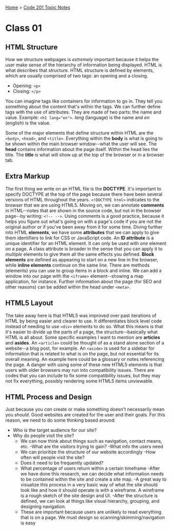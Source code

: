 [Home](README.md) > [Code 201 Topic Notes](201topicNotes.md)

# Class 01

## HTML Structure

How we structure webpages is *extremely* important because it helps the user make sense of the hierarchy of information being displayed.
HTML is what describes that structure. HTML structure is defined by elements, which are usually comprised of two tags: an opening and a closing.

- Opening: `<p>`
- Closing: `</p>`

You can imagine tags like containers for information to go in.
They tell you something about the content that's within the tags.
We can further define tags with the use of attributes.
They are made of two parts: the name and value.
Example: `<h1 lang="en">`. *lang* (language) is the name and *en* (english) is the value.

Some of the major elements that define structure within HTML are the `<body>`, `<head>`, and `<title>`.
Everything within the **body** is what is going to be shown within the main browser window--what the user will see.
The **head** contains information about the page itself.
Within the head lies the title.
The **title** is what will show up at the top of the browser or in a browser tab.

## Extra Markup

The first thing we write on an HTML file is the **DOCTYPE**.
It's important to specify DOCTYPE at the top of the page because there have been several versions of HTML throughout the years.
`<!DOCTYPE html>` indicates to the browser that we are using HTML5.
Moving on, we can annotate **comments** in HTML--notes that are shown in the source code, but not in the browser page--by writing: `<!-- -->`.
Using comments is a good practice, because it helps you figure out what's going on with a page's code if you are not the original author or if you've been away from it for some time.
Diving further into HTML **elements**, we have some **attributes** that we can apply to give them identifiers to link for CSS or JavaScript code.
An **ID attribute** is a unique identifier for an HTML element.
It can only be used with *one* element on a page.
A class attribute is broader in the sense that you can apply it to *multiple* elements to give them all the same effects you defined.
**Block elements** are defined as appearing to start on a new line in the browser, while **inline elements** continue on the same line.
There are methods (elements) you can use to group items in a block and inline.
We can add a window into our page with the `<iframe>` element--showing a map application, for instance.
Further information about the page (for SEO and other reasons) can be added within the head under `<meta>`.

## HTML5 Layout

The take away here is that HTML5 was improved over past iterations of HTML by being easier and clearer to use.
It differentiates block level code instead of needing to use `<div>` elements to do so.
What this means is that it's easier to divide up the parts of a page, the structure--basically what HTML is all about.
Some specific examples I want to mention are **articles** and **asides**.
An `<article>` could be thought of as a stand alone section of a website--a blog post, for example.
An `<aside>` is used for a sidebar for information that is related to what is on the page, but not essential for its overall meaning.
An example here could be a glossary or notes referencing the page.
A danger with using some of these new HTML5 elements is that users with older browsers may run into compatibility issues.
There are codes that you can include to fix some compatibility issues, but they may not fix everything, possibly rendering some HTML5 items unviewable.

## HTML Process and Design

Just because you *can* create or make something doesn't necessarily mean you *should*.
Good websites are created for the user and their goals.
For this reason, we need to do some thinking based around:

- Who is the target audience for our site?
- Why do people visit the site?
    - We can now think about things such as navigation, contact means, etc.
-What are the visitors trying to gain?
-What info the users need
    - We can prioritize the structure of our website accordingly
-How often will people visit the site?
    - Does it need to be frequently updated?
    - What percentage of users return within a certain timeframe
-After we have done this research, we can decide what information needs to be contained within the site and create a site map.
-A great way to visualize this process in a very basic way of what the site should look like and how it should operate is with a wireframe. A wireframe is a rough sketch of the site design and UI.
-After the structure is defined, we can look at things like visual hierarchy, grouping, and designing navigation.
    - These are important  because users are unlikely to read everything that is on a page. We must design so scanning/skimming/navigation is easy

